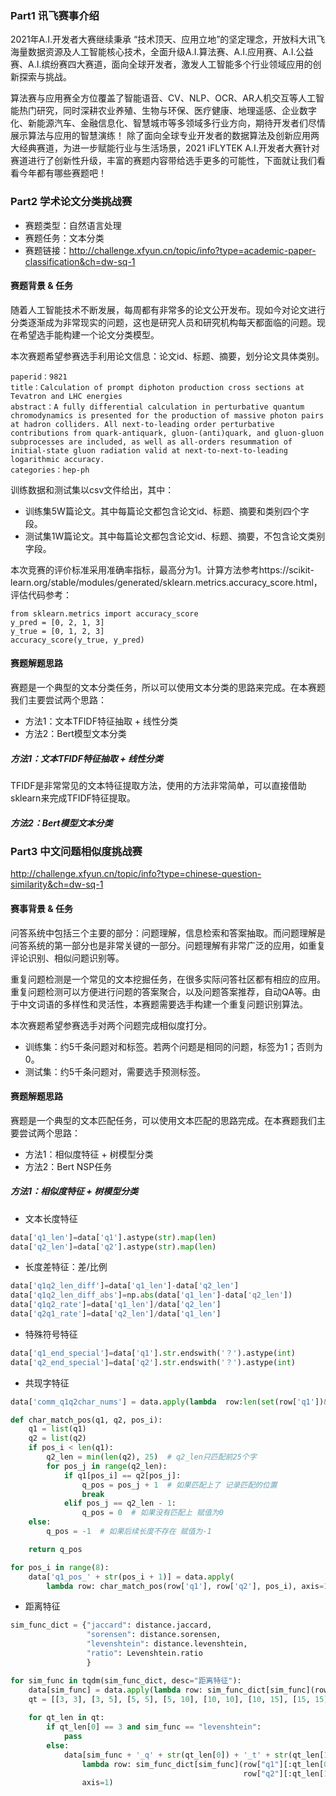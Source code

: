 ### Part1 讯飞赛事介绍

2021年A.I.开发者大赛继续秉承 “技术顶天、应用立地”的坚定理念，开放科大讯飞海量数据资源及人工智能核心技术，全面升级A.I.算法赛、A.I.应用赛、A.I.公益赛、A.I.缤纷赛四大赛道，面向全球开发者，激发人工智能多个行业领域应用的创新探索与挑战。

算法赛与应用赛全方位覆盖了智能语音、CV、NLP、OCR、AR人机交互等人工智能热门研究，同时深耕农业养殖、生物与环保、医疗健康、地理遥感、企业数字化、新能源汽车、金融信息化、智慧城市等多领域多行业方向，期待开发者们尽情展示算法与应用的智慧演练！
除了面向全球专业开发者的数据算法及创新应用两大经典赛道，为进一步赋能行业与生活场景，2021 iFLYTEK A.I.开发者大赛针对赛道进行了创新性升级，丰富的赛题内容带给选手更多的可能性，下面就让我们看看今年都有哪些赛题吧！


### Part2 学术论文分类挑战赛

- 赛题类型：自然语言处理
- 赛题任务：文本分类
- 赛题链接：http://challenge.xfyun.cn/topic/info?type=academic-paper-classification&ch=dw-sq-1

#### 赛题背景 & 任务

随着人工智能技术不断发展，每周都有非常多的论文公开发布。现如今对论文进行分类逐渐成为非常现实的问题，这也是研究人员和研究机构每天都面临的问题。现在希望选手能构建一个论文分类模型。

本次赛题希望参赛选手利用论文信息：论文id、标题、摘要，划分论文具体类别。

```
paperid：9821
title：Calculation of prompt diphoton production cross sections at Tevatron and LHC energies
abstract：A fully differential calculation in perturbative quantum chromodynamics is presented for the production of massive photon pairs at hadron colliders. All next-to-leading order perturbative contributions from quark-antiquark, gluon-(anti)quark, and gluon-gluon subprocesses are included, as well as all-orders resummation of initial-state gluon radiation valid at next-to-next-to-leading logarithmic accuracy.
categories：hep-ph
```

训练数据和测试集以csv文件给出，其中：
- 训练集5W篇论文。其中每篇论文都包含论文id、标题、摘要和类别四个字段。
- 测试集1W篇论文。其中每篇论文都包含论文id、标题、摘要，不包含论文类别字段。

本次竞赛的评价标准采用准确率指标，最高分为1。计算方法参考https://scikit-learn.org/stable/modules/generated/sklearn.metrics.accuracy_score.html， 评估代码参考：

```
from sklearn.metrics import accuracy_score
y_pred = [0, 2, 1, 3]
y_true = [0, 1, 2, 3]
accuracy_score(y_true, y_pred)
```

#### 赛题解题思路

赛题是一个典型的文本分类任务，所以可以使用文本分类的思路来完成。在本赛题我们主要尝试两个思路：
- 方法1：文本TFIDF特征抽取 + 线性分类
- 方法2：Bert模型文本分类

##### 方法1：文本TFIDF特征抽取 + 线性分类

TFIDF是非常常见的文本特征提取方法，使用的方法非常简单，可以直接借助sklearn来完成TFIDF特征提取。

##### 方法2：Bert模型文本分类

### Part3 中文问题相似度挑战赛

http://challenge.xfyun.cn/topic/info?type=chinese-question-similarity&ch=dw-sq-1

#### 赛事背景 & 任务

问答系统中包括三个主要的部分：问题理解，信息检索和答案抽取。而问题理解是问答系统的第一部分也是非常关键的一部分。问题理解有非常广泛的应用，如重复评论识别、相似问题识别等。

重复问题检测是一个常见的文本挖掘任务，在很多实际问答社区都有相应的应用。重复问题检测可以方便进行问题的答案聚合，以及问题答案推荐，自动QA等。由于中文词语的多样性和灵活性，本赛题需要选手构建一个重复问题识别算法。

本次赛题希望参赛选手对两个问题完成相似度打分。

- 训练集：约5千条问题对和标签。若两个问题是相同的问题，标签为1；否则为0。
- 测试集：约5千条问题对，需要选手预测标签。

#### 赛题解题思路

赛题是一个典型的文本匹配任务，可以使用文本匹配的思路完成。在本赛题我们主要尝试两个思路：
- 方法1：相似度特征 + 树模型分类
- 方法2：Bert NSP任务

##### 方法1：相似度特征 + 树模型分类

- 文本长度特征
```python
data['q1_len']=data['q1'].astype(str).map(len)
data['q2_len']=data['q2'].astype(str).map(len)
```

- 长度差特征：差/比例
```python
data['q1q2_len_diff']=data['q1_len']-data['q2_len']
data['q1q2_len_diff_abs']=np.abs(data['q1_len']-data['q2_len'])
data['q1q2_rate']=data['q1_len']/data['q2_len']
data['q2q1_rate']=data['q2_len']/data['q1_len']
```

- 特殊符号特征

```python
data['q1_end_special']=data['q1'].str.endswith('？').astype(int)
data['q2_end_special']=data['q2'].str.endswith('？').astype(int)
```

- 共现字特征

```python
data['comm_q1q2char_nums'] = data.apply(lambda  row:len(set(row['q1'])&set(row['q2'])),axis=1)

def char_match_pos(q1, q2, pos_i):
    q1 = list(q1)
    q2 = list(q2)
    if pos_i < len(q1):
        q2_len = min(len(q2), 25)  # q2_len只匹配前25个字
        for pos_j in range(q2_len):
            if q1[pos_i] == q2[pos_j]:
                q_pos = pos_j + 1  # 如果匹配上了 记录匹配的位置
                break
            elif pos_j == q2_len - 1:
                q_pos = 0  # 如果没有匹配上 赋值为0
    else:
        q_pos = -1  # 如果后续长度不存在 赋值为-1

    return q_pos

for pos_i in range(8):
    data['q1_pos_' + str(pos_i + 1)] = data.apply(
        lambda row: char_match_pos(row['q1'], row['q2'], pos_i), axis=1).astype(np.int8)
```

- 距离特征
```python
sim_func_dict = {"jaccard": distance.jaccard,
                 "sorensen": distance.sorensen,
                 "levenshtein": distance.levenshtein,
                 "ratio": Levenshtein.ratio
                 }

for sim_func in tqdm(sim_func_dict, desc="距离特征"):
    data[sim_func] = data.apply(lambda row: sim_func_dict[sim_func](row["q1"],row["q2"]), axis=1)
    qt = [[3, 3], [3, 5], [5, 5], [5, 10], [10, 10], [10, 15], [15, 15], [15, 25]]
    
    for qt_len in qt:
        if qt_len[0] == 3 and sim_func == "levenshtein":
            pass
        else:
            data[sim_func + '_q' + str(qt_len[0]) + '_t' + str(qt_len[1])] = data.apply(
                lambda row: sim_func_dict[sim_func](row["q1"][:qt_len[0]],
                                                    row["q2"][:qt_len[1]]),
                axis=1)
```